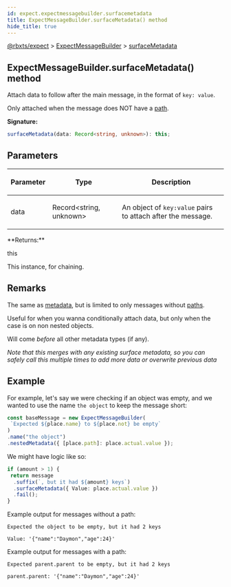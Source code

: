 ```yaml
---
id: expect.expectmessagebuilder.surfacemetadata
title: ExpectMessageBuilder.surfaceMetadata() method
hide_title: true
---
```


[@rbxts/expect](./expect.md) &gt; [ExpectMessageBuilder](./expect.expectmessagebuilder.md) &gt; [surfaceMetadata](./expect.expectmessagebuilder.surfacemetadata.md)

## ExpectMessageBuilder.surfaceMetadata() method

Attach data to follow after the main message, in the format of `key: value`<!-- -->.

Only attached when the message does NOT have a [path](./expect.placeholder.path.md)<!-- -->.

**Signature:**

```typescript
surfaceMetadata(data: Record<string, unknown>): this;
```

## Parameters

<table><thead><tr><th>

Parameter


</th><th>

Type


</th><th>

Description


</th></tr></thead>
<tbody><tr><td>

data


</td><td>

Record&lt;string, unknown&gt;


</td><td>

An object of `key:value` pairs to attach after the message.


</td></tr>
</tbody></table>
**Returns:**

this

This instance, for chaining.

## Remarks

The same as [metadata](./expect.expectmessagebuilder.metadata.md)<!-- -->, but is limited to only messages without [paths](./expect.placeholder.path.md)<!-- -->.

Useful for when you wanna conditionally attach data, but only when the case is on non nested objects.

Will come _before_ all other metadata types (if any).

_Note that this merges with any existing surface metadata, so you can safely call this multiple times to add more data or overwrite previous data_

## Example

For example, let's say we were checking if an object was empty, and we wanted to use the name `the object` to keep the message short:

```ts
const baseMessage = new ExpectMessageBuilder(
 `Expected ${place.name} to ${place.not} be empty`
)
.name("the object")
.nestedMetadata({ [place.path]: place.actual.value });
```
We might have logic like so:

```ts
if (amount > 1) {
 return message
  .suffix(`, but it had ${amount} keys`)
  .surfaceMetadata({ Value: place.actual.value })
  .fail();
}
```
Example output for messages without a path:

```logs
Expected the object to be empty, but it had 2 keys

Value: '{"name":"Daymon","age":24}'
```
Example output for messages with a path:

```logs
Expected parent.parent to be empty, but it had 2 keys

parent.parent: '{"name":"Daymon","age":24}'
```
